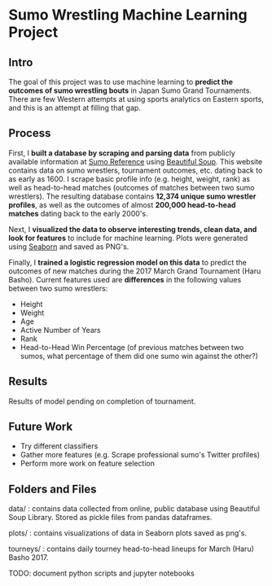 # Sumo Wrestling Machine Learning Project

## Intro
The goal of this project was to use machine learning to **predict the outcomes of sumo wrestling bouts** in Japan Sumo Grand Tournaments. There are few Western attempts at using sports analytics on Eastern sports, and this is an attempt at filling that gap.

## Process
First, I **built a database by scraping and parsing data** from publicly available information at [Sumo Reference] using [Beautiful Soup]. This website contains data on sumo wrestlers, tournament outcomes, etc. dating back to as early as 1600. I scrape basic profile info (e.g. height, weight, rank) as well as head-to-head matches (outcomes of matches between two sumo wrestlers). The resulting database contains **12,374 unique sumo wrestler profiles**, as well as the outcomes of almost **200,000 head-to-head matches** dating back to the early 2000's.

Next, I **visualized the data to observe interesting trends, clean data, and look for features** to include for machine learning. Plots were generated using [Seaborn] and saved as PNG's.

Finally, I **trained a logistic regression model on this data** to predict the outcomes of new matches during the 2017 March Grand Tournament (Haru Basho). Current features used are **differences** in the following values between two sumo wrestlers:

   - Height
   - Weight
   - Age
   - Active Number of Years
   - Rank
   - Head-to-Head Win Percentage (of previous matches between two sumos, what percentage of them did one sumo win against the other?)

## Results

Results of model pending on completion of tournament.


## Future Work

   - Try different classifiers
   - Gather more features (e.g. Scrape professional sumo's Twitter profiles)
   - Perform more work on feature selection


## Folders and Files

data/  : contains data collected from online, public database using Beautiful Soup Library. Stored as pickle files from pandas dataframes.

plots/ : contains visualizations of data in Seaborn plots saved as png's.

tourneys/ : contains daily tourney head-to-head lineups for March (Haru) Basho 2017.

TODO: document python scripts and jupyter notebooks


[Seaborn]: <https://seaborn.pydata.org/>
[Sumo Reference]: <http://sumodb.sumogames.de/>
[Beautiful Soup]: <https://www.crummy.com/software/BeautifulSoup/bs4/doc/>